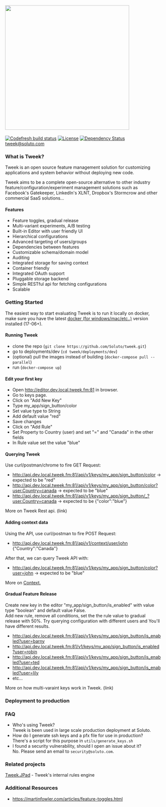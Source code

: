 # <img src="https://soluto.github.io/docs.tweek.fm/assets/logo-with-background.png" width="400" />

[![Codefresh build status]( https://g.codefresh.io/api/badges/build?repoOwner=Soluto&repoName=tweek&branch=master&pipelineName=tweek-all&accountName=soluto&key=eyJhbGciOiJIUzI1NiJ9.NTkwOTg1MmQ2ZDAxYjcwMDA2Yjc1ODBm.fODYFsnTAGVNVeEAA6lI0g-sTAfHjh5B9BWrOtDvSSE&type=cf-2)]( https://g.codefresh.io/repositories/Soluto/tweek/builds?filter=trigger:build;branch:master;service:590b2586eea36f000875f02e~tweek-all) [![License](https://img.shields.io/badge/license-MIT-blue.svg)](https://github.com/containous/traefik/blob/master/LICENSE.md) [![Dependency Status](https://www.versioneye.com/user/projects/596654446725bd00487bd48e/badge.svg?style=flat-square)](https://www.versioneye.com/user/projects/596654446725bd00487bd48e)  
tweek@soluto.com  

### What is Tweek?

Tweek is an open source feature management solution for customizing applications and system behavior without deploying new code.

Tweek aims to be a complete open-source alternative to other industry feature/configuration/experiment management solutions such as Facebook's Gatekeeper, LinkedIn's XLNT, Dropbox's Stormcrow and other commercial SaaS solutions...

#### Features
- Feature toggles, gradual release
- Multi-variant experiments, A/B testing
- Built-in Editor with user friendly UI
- Hierarchical configurations
- Advanced targeting of users/groups
- Dependencies between features
- Customizable schema/domain model
- Auditing
- Integrated storage for saving context  
- Container friendly
- Integrated OAuth support
- Pluggable storage backend
- Simple RESTful api for fetching configurations
- Scalable

### Getting Started
The easiest way to start evaluating Tweek is to run it locally on docker, make sure you have the latest [docker (for windows/mac/etc..)](https://www.docker.com/get-docker) version installed (17-06+).
#### Running Tweek
- clone the repo (``` git clone https://github.com/Soluto/tweek.git ```)
- go to deployments/dev (``` cd tweek/deployments/dev ```)
- (optional) pull the images instead of building (```docker-compose pull --parallel```)
- run (``` docker-compose up ```) 

#### Edit your first key
- Open http://editor.dev.local.tweek.fm:81 in browser.
- Go to keys page.
- Click on "Add New Key"
- Type my_app/sign_button/color
- Set value type to String
- Add default value "red"
- Save changes
- Click on "Add Rule"
- Set Property to Country (user) and set "=" and "Canada" in the other fields
- In Rule value set the value "blue"

#### Querying Tweek
Use curl/postman/chrome to fire GET Request:
- http://api.dev.local.tweek.fm:81/api/v1/keys/my_app/sign_button/color -> expected to be "red"
- http://api.dev.local.tweek.fm:81/api/v1/keys/my_app/sign_button/color?user.Country=canada -> expected to be "blue"
- http://api.dev.local.tweek.fm:81/api/v1/keys/my_app/sign_button/_?user.Country=canada -> expected to be {"color":"blue"}

More on Tweek Rest api. (link)

#### Adding context data
Using the API, use curl/postman to fire POST Request:
- http://api.dev.local.tweek.fm:81/api/v1/context/user/john {"Country":"Canada"}  

After that, we can query Tweek API with:
- http://api.dev.local.tweek.fm:81/api/v1/keys/my_app/sign_button/color?user=john -> expected to be "blue"

More on [Context.](link)

#### Gradual Feature Release
Create new key in the editor "my_app/sign_button/is_enabled" with value type "boolean" and default value False.  
Add new rule, remove all conditions, set the the rule value to gradual release with 50%.
Try querying configuration with different users and You'll have different results.
- http://api.dev.local.tweek.fm:81/api/v1/keys/my_app/sign_button/is_enabled?user=barny
- http://api.dev.local.tweek.fm:81/v1/keys/my_app/sign_button/is_enabled?user=robin
- http://api.dev.local.tweek.fm:81/api/v1/keys/my_app/sign_button/is_enabled?user=ted
- http://api.dev.local.tweek.fm:81/api/v1/keys/my_app/sign_button/is_enabled?user=lily
- etc...

More on how multi-varaint keys work in Tweek. (link)

### Deployment to production

### FAQ
- Who's using Tweek?  
  Tweek is been used in large scale production deployment at Soluto.
- How do I generate ssh keys and a pfx file for use in production?  
  There's a script for this purpose in `utils/generate_keys.sh`
- I found a security vulnerability, should I open an issue about it?  
  No. Please send an email to `security@soluto.com`.


### Related projects
[Tweek.JPad](https://github.com/soluto/tweek.jpad) - Tweek's internal rules engine

### Additional Resources
- https://martinfowler.com/articles/feature-toggles.html
